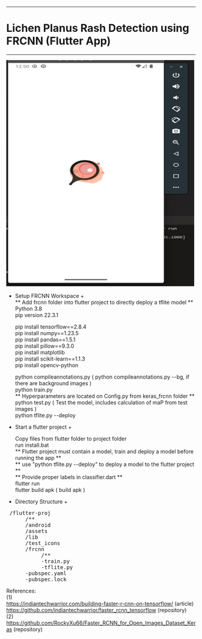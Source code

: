 -----------------------------------  
# Lichen Planus Rash Detection using FRCNN (Flutter App)
-----------------------------------  
<img src="screenshots/boot.png " width="500" height="600">

+ Setup FRCNN Workspace +   
  ** Add frcnn folder into flutter project to directly deploy a tflite model **  
  Python 3.8  
  pip version 22.3.1  

  pip install tensorflow==2.8.4  
  pip install numpy==1.23.5  
  pip install pandas==1.5.1  
  pip install pillow==9.3.0  
  pip install matplotlib  
  pip install scikit-learn==1.1.3  
  pip install opencv-python  

  python compileannotations.py ( python compileannotations.py --bg, if there are background images )  
  python train.py  
  ** Hyperparameters are located on Config.py from keras_frcnn folder **  
  python test.py ( Test the model, includes calculation of maP from test images )  
  python tflite.py --deploy  

+ Start a flutter project  +  

  Copy files from flutter folder to project folder  
  run install.bat  
  ** Flutter project must contain a model, train and deploy a model before running the app **  
  ** use "python tflite.py --deploy" to deploy a model to the flutter project **  
  ** Provide proper labels in classifier.dart **  
  flutter run  
  flutter build apk ( build apk )  
  
 + Directory Structure +  

<pre>
 /flutter-proj   
      /**  
      /android  
      /assets     
      /lib  
      /test_icons  
      /frcnn  
           /**  
           -train.py  
           -tflite.py  
      -pubspec.yaml  
      -pubspec.lock
</pre>
     

References:  
(1)  
https://indiantechwarrior.com/building-faster-r-cnn-on-tensorflow/ (article)  
https://github.com/indiantechwarrior/faster_rcnn_tensorflow (repository)  
(2)  
https://github.com/RockyXu66/Faster_RCNN_for_Open_Images_Dataset_Keras (repository)  
